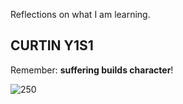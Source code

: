 Reflections on what I am learning.

## CURTIN Y1S1

Remember: **suffering builds character**!

![250](../../assets/suffering.png)